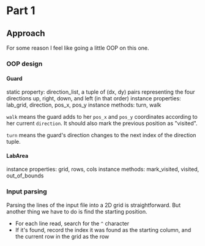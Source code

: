 # Part 1

## Approach

For some reason I feel like going a little OOP on this one.

### OOP design

#### Guard
static property: direction_list, a tuple of (dx, dy) pairs representing the four directions up, right, down, and left (in that order)
instance properties: lab_grid, direction, pos_x, pos_y
instance methods: turn, walk

`walk` means the guard adds to her `pos_x` and `pos_y` coordinates according to her current `direction`. It should also mark the previous position as "visited".

`turn` means the guard's direction changes to the next index of the direction tuple.

#### LabArea
instance properties: grid, rows, cols
instance methods: mark_visited, visited, out_of_bounds

### Input parsing

Parsing the lines of the input file into a 2D grid is straightforward. But another thing we have to do is find the starting position.

- For each line read, search for the `^` character
- If it's found, record the index it was found as the starting column, and the current row in the grid as the row